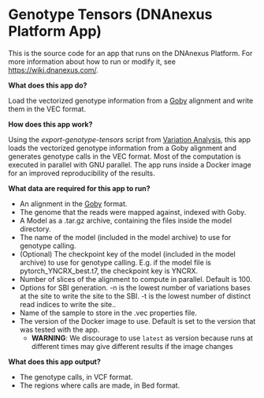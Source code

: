 <!-- dx-header -->
# Genotype Tensors (DNAnexus Platform App)

This is the source code for an app that runs on the DNAnexus Platform.
For more information about how to run or modify it, see
https://wiki.dnanexus.com/.
<!-- /dx-header -->

**What does this app do?**

Load the vectorized genotype information from a [Goby](http://campagnelab.org/software/goby/) alignment and write them in the VEC format.

**How does this app work?**

Using the _export-genotype-tensors_ script from [Variation Analysis](https://github.com/CampagneLaboratory/variationanalysis), this app loads the vectorized genotype information from a Goby alignment and generates genotype calls in the VEC format. Most of the computation is executed in parallel with GNU parallel.
The app runs inside a Docker image for an improved reproducibility of the results.

**What data are required for this app to run?**

* An alignment in the [Goby](http://campagnelab.org/software/goby/) format.
* The genome that the reads were mapped against, indexed with Goby.
* A Model as a .tar.gz archive, containing the files inside the model directory.
* The name of the model (included in the model archive) to use for genotype calling.
* (Optional) The checkpoint key of the model (included in the model archive) to use for genotype calling. E.g. if the model file is pytorch_YNCRX_best.t7, the checkpoint key is YNCRX.
* Number of slices of the alignment to compute in parallel. Default is 100.
* Options for SBI generation. -n is the lowest number of variations bases at the site to write the site to the SBI. -t is the lowest number of distinct read indices to write the site..
* Name of the sample to store in the .vec properties file.
* The version of the Docker image to use. Default is set to the version that was tested with the app. 
  * **WARNING**:  We discourage to use `latest` as version because runs at different times may give different results if the image changes 

**What does this app output?**
* The genotype calls, in VCF format. 
* The regions where calls are made, in Bed format.